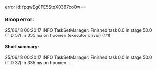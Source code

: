 error id: fpqwEgCFE5StqXD367coOw==
### Bloop error:

25/06/18 00:20:17 INFO TaskSetManager: Finished task 0.0 in stage 50.0 (TID 37) in 335 ms on hpomen (executor driver) (1/1)
#### Short summary: 

25/06/18 00:20:17 INFO TaskSetManager: Finished task 0.0 in stage 50.0 (TID 37) in 335 ms on hpomen ...